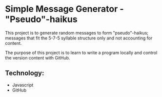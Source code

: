# Simple Message Generator - "Pseudo"-haikus

This project is to generate random messages to form "pseudo"-haikus; messages that fit the 5-7-5 syllable structure only and not accounting for content.

The purpose of this project is to learn to write a program locally and control the version content with GitHub.

## Technology:
- Javascript
- GitHub